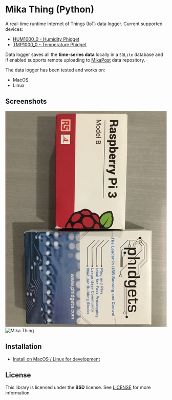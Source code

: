 Mika Thing (Python)
===

A real-time runtime Internet of Things (IoT) data logger. Current supported devices:

* [HUM1000_0 - Humidity Phidget](https://phidgets.com/docs/HUM1000_User_Guide)
* [TMP1000_0 - Temperature Phidget](https://phidgets.com/docs/TMP1000_User_Guide)

Data logger saves all the **time-series data** locally in a ``SQLite`` database and if enabled supports remote uploading to [MikaPost](https://MikaPost.com) data repository.

The data logger has been tested and works on:

* MacOS
* Linux

## Screenshots
![Raspberry Pi + Phidgets](docs/media/pi_plus_phidget_packaging.jpeg?raw=true "Mika Thing Project")
![Mika Thing](docs/media/raspberry_pi_plus_phidgets_project.jpeg?raw=true "Mika Thing Project")

## Installation

* [Install on MacOS / Linux for development](/docs/Dev-1-Setup-and-Install.md)


## License
This library is licensed under the **BSD** license. See [LICENSE](LICENSE) for more information.
